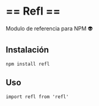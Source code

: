 # == Refl ==

Modulo de referencia para NPM :alien:

## Instalación

```
npm install refl
```

## Uso

```
import refl from 'refl'
```